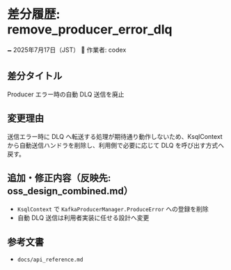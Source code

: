 # 差分履歴: remove_producer_error_dlq

🗕 2025年7月17日（JST）
🧐 作業者: codex

## 差分タイトル
Producer エラー時の自動 DLQ 送信を廃止

## 変更理由
送信エラー時に DLQ へ転送する処理が期待通り動作しないため、KsqlContext から自動送信ハンドラを削除し、利用側で必要に応じて DLQ を呼び出す方式へ戻す。

## 追加・修正内容（反映先: oss_design_combined.md）
- `KsqlContext` で `KafkaProducerManager.ProduceError` への登録を削除
- 自動 DLQ 送信は利用者実装に任せる設計へ変更

## 参考文書
- `docs/api_reference.md`
